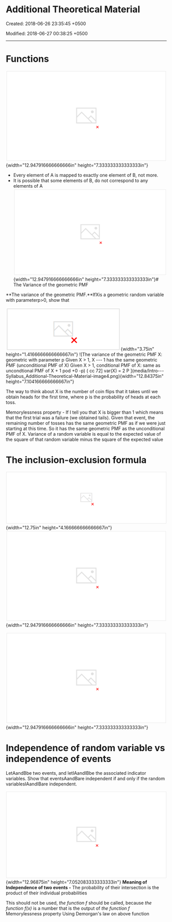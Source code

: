 # Additional Theoretical Material

Created: 2018-06-26 23:35:45 +0500

Modified: 2018-06-27 00:38:25 +0500

---

# Functions

![Functions (3 set 0} pou'2> app 04 e pov ](media/Intro---Syllabus_Additional-Theoretical-Material-image1.png){width="12.947916666666666in" height="7.333333333333333in"}
-   Every element of A is mapped to exactly one element of B, not more.
-   It is possible that some elements of B, do not correspond to any elements of A
![Notation and terminology the function f : defined by f (x) the function f : defined by f (z) the function f 2 2 Info the fu the fu the fu ](media/Intro---Syllabus_Additional-Theoretical-Material-image2.png){width="12.947916666666666in" height="7.333333333333333in"}# The Variance of the geometric PMF

**The variance of the geometric PMF.**IfXis a geometric random variable with parameterp>0, show that

![var (X) ](media/Intro---Syllabus_Additional-Theoretical-Material-image3.png){width="3.75in" height="1.4166666666666667in"}
![The variance of the geometric PMF X: geometric with parameter p Given X > 1, X --- 1 has the same geometric PMF (unconditional PMF of X) Given X > 1, conditional PMF of X: same as uncondtional PMF of X + 1 pod +0 -p) ( cc 72] var(X) = 2 P ](media/Intro---Syllabus_Additional-Theoretical-Material-image4.png){width="12.84375in" height="7.104166666666667in"}

The way to think about X is the number of coin flips that it takes until we obtain heads for the first time, where p is the probability of heads at each toss.

Memorylessness property - If I tell you that X is bigger than 1 which means that the first trial was a failure (we obtained tails). Given that event, the remaining number of tosses has the same geometric PMF as if we were just starting at this time. So it has the same geometric PMF as the unconditional PMF of X.
Variance of a random variable is equal to the expected value of the square of that random variable minus the square of the expected value
# The inclusion-exclusion formula
![The inclusion-exclusion formula. Let A A i , An be events. Show that n il Here a sum such as stands for a triple sum, over all triples (il , i2 , i3) that satisfy ](media/Intro---Syllabus_Additional-Theoretical-Material-image5.png){width="12.75in" height="4.166666666666667in"}
![The inclusion-exclusion formula P(AI IJ A2) P(AI) + P(A2) - P(AI n A2) • PC Al u A3) = P(A2) +P(A3) (p(A1 n A2) + ](media/Intro---Syllabus_Additional-Theoretical-Material-image6.png){width="12.947916666666666in" height="7.333333333333333in"}

![The inclusion-exclusion formula • P(AI u A3) P(AI) +P(A2) + P(A3) (p(A1 n A2) +P(A • ľcą 02 00 ](media/Intro---Syllabus_Additional-Theoretical-Material-image7.png){width="12.947916666666666in" height="7.333333333333333in"}

# 

# Independence of random variable vs independence of events

LetAandBbe two events, and letIAandIBbe the associated indicator variables. Show that eventsAandBare independent if and only if the random variablesIAandIBare independent.

![Independence of events versus random variables • Events A and B • Indicator variables X = IA and Y = 1B 0 e can 5 X and Y are independent if and only if A and B are independent (and similarly for n events and indicator variables) = PX(I) py(l) = px(l) PY(O) = px(O) py(l) = px(o) PY(O) It ](media/Intro---Syllabus_Additional-Theoretical-Material-image8.png){width="12.96875in" height="7.052083333333333in"}
**Meaning of Independence of two events -** The probability of their intersection is the product of their individual probabilities

This should not be used, *the function f* should be called, because *the function f(x)* is a number that is the output of *the function f*
Memorylessness property
Using Demorgan's law on above function
